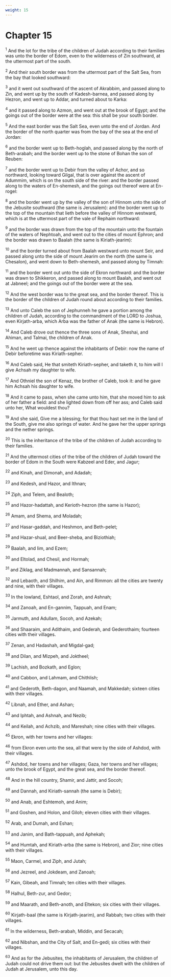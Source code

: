```yaml
---
weight: 15
---
```


# Chapter 15

<sup>1</sup> And the lot for the tribe of the children of Judah according to their families was unto the border of Edom, even to the wilderness of Zin southward, at the uttermost part of the south. 

<sup>2</sup> And their south border was from the uttermost part of the Salt Sea, from the bay that looked southward: 

<sup>3</sup> and it went out southward of the ascent of Akrabbim, and passed along to Zin, and went up by the south of Kadesh-barnea, and passed along by Hezron, and went up to Addar, and turned about to Karka: 

<sup>4</sup> and it passed along to Azmon, and went out at the brook of Egypt; and the goings out of the border were at the sea: this shall be your south border. 

<sup>5</sup> And the east border was the Salt Sea, even unto the end of Jordan. And the border of the north quarter was from the bay of the sea at the end of Jordan: 

<sup>6</sup> and the border went up to Beth-hoglah, and passed along by the north of Beth-arabah; and the border went up to the stone of Bohan the son of Reuben: 

<sup>7</sup> and the border went up to Debir from the valley of Achor, and so northward, looking toward Gilgal, that is over against the ascent of Adummim, which is on the south side of the river: and the border passed along to the waters of En-shemesh, and the goings out thereof were at En-rogel: 

<sup>8</sup> and the border went up by the valley of the son of Hinnom unto the side of the Jebusite southward (the same is Jerusalem): and the border went up to the top of the mountain that lieth before the valley of Hinnom westward, which is at the uttermost part of the vale of Rephaim northward: 

<sup>9</sup> and the border was drawn from the top of the mountain unto the fountain of the waters of Nephtoah, and went out to the cities of mount Ephron; and the border was drawn to Baalah (the same is Kiriath-jearim): 

<sup>10</sup> and the border turned about from Baalah westward unto mount Seir, and passed along unto the side of mount Jearim on the north (the same is Chesalon), and went down to Beth-shemesh, and passed along by Timnah: 

<sup>11</sup> and the border went out unto the side of Ekron northward: and the border was drawn to Shikkeron, and passed along to mount Baalah, and went out at Jabneel; and the goings out of the border were at the sea. 

<sup>12</sup> And the west border was to the great sea, and the border thereof. This is the border of the children of Judah round about according to their families. 

<sup>13</sup> And unto Caleb the son of Jephunneh he gave a portion among the children of Judah, according to the commandment of the LORD to Joshua, even Kirjath-arba, which Arba was the father of Anak (the same is Hebron). 

<sup>14</sup> And Caleb drove out thence the three sons of Anak, Sheshai, and Ahiman, and Talmai, the children of Anak. 

<sup>15</sup> And he went up thence against the inhabitants of Debir: now the name of Debir beforetime was Kiriath-sepher. 

<sup>16</sup> And Caleb said, He that smiteth Kiriath-sepher, and taketh it, to him will I give Achsah my daughter to wife. 

<sup>17</sup> And Othniel the son of Kenaz, the brother of Caleb, took it: and he gave him Achsah his daughter to wife. 

<sup>18</sup> And it came to pass, when she came unto him, that she moved him to ask of her father a field: and she lighted down from off her ass; and Caleb said unto her, What wouldest thou? 

<sup>19</sup> And she said, Give me a blessing; for that thou hast set me in the land of the South, give me also springs of water. And he gave her the upper springs and the nether springs. 

<sup>20</sup> This is the inheritance of the tribe of the children of Judah according to their families. 

<sup>21</sup> And the uttermost cities of the tribe of the children of Judah toward the border of Edom in the South were Kabzeel and Eder, and Jagur; 

<sup>22</sup> and Kinah, and Dimonah, and Adadah; 

<sup>23</sup> and Kedesh, and Hazor, and Ithnan; 

<sup>24</sup> Ziph, and Telem, and Bealoth; 

<sup>25</sup> and Hazor-hadattah, and Kerioth-hezron (the same is Hazor); 

<sup>26</sup> Amam, and Shema, and Moladah; 

<sup>27</sup> and Hasar-gaddah, and Heshmon, and Beth-pelet; 

<sup>28</sup> and Hazar-shual, and Beer-sheba, and Biziothiah; 

<sup>29</sup> Baalah, and Iim, and Ezem; 

<sup>30</sup> and Eltolad, and Chesil, and Hormah; 

<sup>31</sup> and Ziklag, and Madmannah, and Sansannah; 

<sup>32</sup> and Lebaoth, and Shilhim, and Ain, and Rimmon: all the cities are twenty and nine, with their villages. 

<sup>33</sup> In the lowland, Eshtaol, and Zorah, and Ashnah; 

<sup>34</sup> and Zanoah, and En-gannim, Tappuah, and Enam; 

<sup>35</sup> Jarmuth, and Adullam, Socoh, and Azekah; 

<sup>36</sup> and Shaaraim, and Adithaim, and Gederah, and Gederothaim; fourteen cities with their villages. 

<sup>37</sup> Zenan, and Hadashah, and Migdal-gad; 

<sup>38</sup> and Dilan, and Mizpeh, and Joktheel; 

<sup>39</sup> Lachish, and Bozkath, and Eglon; 

<sup>40</sup> and Cabbon, and Lahmam, and Chithlish; 

<sup>41</sup> and Gederoth, Beth-dagon, and Naamah, and Makkedah; sixteen cities with their villages. 

<sup>42</sup> Libnah, and Ether, and Ashan; 

<sup>43</sup> and Iphtah, and Ashnah, and Nezib; 

<sup>44</sup> and Keilah, and Achzib, and Mareshah; nine cities with their villages. 

<sup>45</sup> Ekron, with her towns and her villages: 

<sup>46</sup> from Ekron even unto the sea, all that were by the side of Ashdod, with their villages. 

<sup>47</sup> Ashdod, her towns and her villages; Gaza, her towns and her villages; unto the brook of Egypt, and the great sea, and the border thereof. 

<sup>48</sup> And in the hill country, Shamir, and Jattir, and Socoh; 

<sup>49</sup> and Dannah, and Kiriath-sannah (the same is Debir); 

<sup>50</sup> and Anab, and Eshtemoh, and Anim; 

<sup>51</sup> and Goshen, and Holon, and Giloh; eleven cities with their villages. 

<sup>52</sup> Arab, and Dumah, and Eshan; 

<sup>53</sup> and Janim, and Bath-tappuah, and Aphekah; 

<sup>54</sup> and Humtah, and Kiriath-arba (the same is Hebron), and Zior; nine cities with their villages. 

<sup>55</sup> Maon, Carmel, and Ziph, and Jutah; 

<sup>56</sup> and Jezreel, and Jokdeam, and Zanoah; 

<sup>57</sup> Kain, Gibeah, and Timnah; ten cities with their villages. 

<sup>58</sup> Halhul, Beth-zur, and Gedor; 

<sup>59</sup> and Maarath, and Beth-anoth, and Eltekon; six cities with their villages. 

<sup>60</sup> Kirjath-baal (the same is Kirjath-jearim), and Rabbah; two cities with their villages. 

<sup>61</sup> In the wilderness, Beth-arabah, Middin, and Secacah; 

<sup>62</sup> and Nibshan, and the City of Salt, and En-gedi; six cities with their villages. 

<sup>63</sup> And as for the Jebusites, the inhabitants of Jerusalem, the children of Judah could not drive them out: but the Jebusites dwelt with the children of Judah at Jerusalem, unto this day. 


